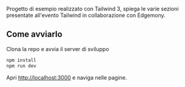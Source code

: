Progetto di esempio realizzato con Tailwind 3, spiega le varie sezioni presentate all'evento Tailwind in collaborazione con Edgemony.

## Come avviarlo

Clona la repo e avvia il server di sviluppo

```bash
npm install
npm run dev
```

Apri [http://localhost:3000](http://localhost:3000) e naviga nelle pagine.
